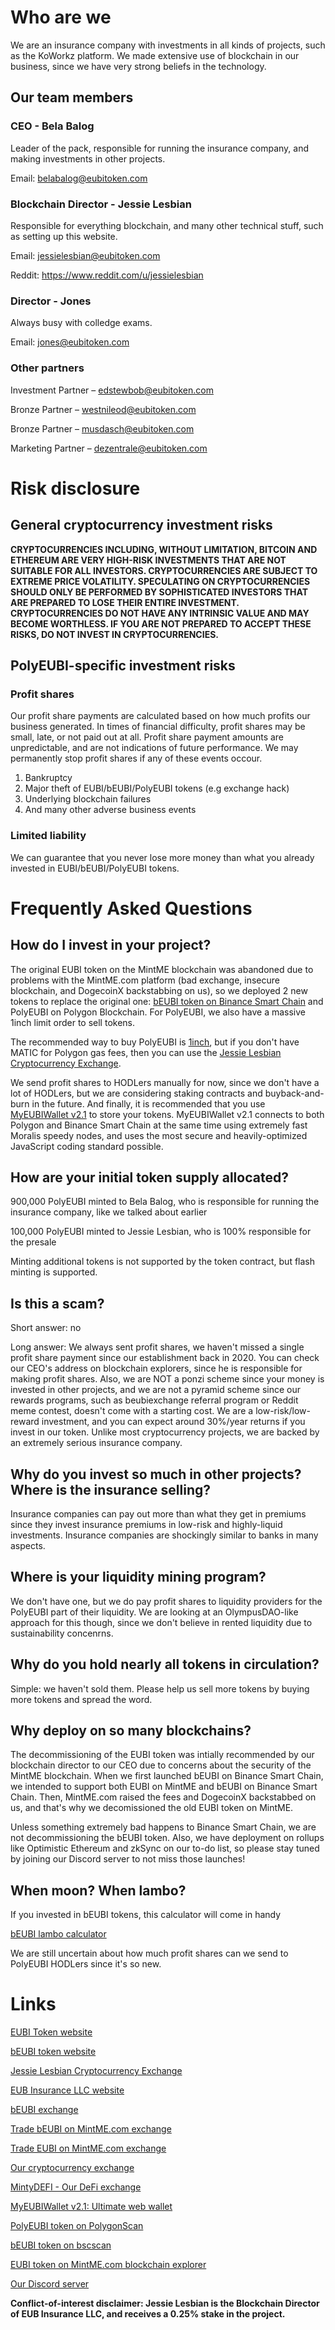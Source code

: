 # Who are we
We are an insurance company with investments in all kinds of projects, such as the KoWorkz platform. We made extensive use of blockchain in our business, since we have very strong beliefs in the technology.

## Our team members

### CEO - Bela Balog
Leader of the pack, responsible for running the insurance company, and making investments in other projects.

Email: belabalog@eubitoken.com

### Blockchain Director - Jessie Lesbian
Responsible for everything blockchain, and many other technical stuff, such as setting up this website.

Email: jessielesbian@eubitoken.com

Reddit: https://www.reddit.com/u/jessielesbian

### Director - Jones
Always busy with colledge exams.

Email: jones@eubitoken.com

### Other partners
Investment Partner – edstewbob@eubitoken.com

Bronze Partner – westnileod@eubitoken.com

Bronze Partner – musdasch@eubitoken.com

Marketing Partner – dezentrale@eubitoken.com

# Risk disclosure

## General cryptocurrency investment risks
**CRYPTOCURRENCIES INCLUDING, WITHOUT LIMITATION, BITCOIN AND ETHEREUM ARE VERY HIGH-RISK INVESTMENTS THAT ARE NOT SUITABLE FOR ALL INVESTORS. CRYPTOCURRENCIES ARE SUBJECT TO EXTREME PRICE VOLATILITY. SPECULATING ON CRYPTOCURRENCIES SHOULD ONLY BE PERFORMED BY SOPHISTICATED INVESTORS THAT ARE PREPARED TO LOSE THEIR ENTIRE INVESTMENT. CRYPTOCURRENCIES DO NOT HAVE ANY INTRINSIC VALUE AND MAY BECOME WORTHLESS. IF YOU ARE NOT PREPARED TO ACCEPT THESE RISKS, DO NOT INVEST IN CRYPTOCURRENCIES.**

## PolyEUBI-specific investment risks

### Profit shares
Our profit share payments are calculated based on how much profits our business generated. In times of financial difficulty, profit shares may be small, late, or not paid out at all. Profit share payment amounts are unpredictable, and are not indications of future performance. We may permanently stop profit shares if any of these events occour.

1. Bankruptcy
2. Major theft of EUBI/bEUBI/PolyEUBI tokens (e.g exchange hack)
3. Underlying blockchain failures
4. And many other adverse business events

### Limited liability
We can guarantee that you never lose more money than what you already invested in EUBI/bEUBI/PolyEUBI tokens.

# Frequently Asked Questions

## How do I invest in your project?
The original EUBI token on the MintME blockchain was abandoned due to problems with the MintME.com platform (bad exchange, insecure blockchain, and DogecoinX backstabbing on us), so we deployed 2 new tokens to replace the original one: [bEUBI token on Binance Smart Chain](https://www.beubitoken.com) and PolyEUBI on Polygon Blockchain. For PolyEUBI, we also have a massive 1inch limit order to sell tokens.

The recommended way to buy PolyEUBI is [1inch](https://app.1inch.io/#/137/swap/USDC/0x553E77F7f71616382B1545d4457e2c1ee255FA7A), but if you don't have MATIC for Polygon gas fees, then you can use the [Jessie Lesbian Cryptocurrency Exchange](https://exchange.polyeubitoken.com).

We send profit shares to HODLers manually for now, since we don't have a lot of HODLers, but we are considering staking contracts and buyback-and-burn in the future. And finally, it is recommended that you use [MyEUBIWallet v2.1](https://wallet.polyeubitoken.com) to store your tokens. MyEUBIWallet v2.1 connects to both Polygon and Binance Smart Chain at the same time using extremely fast Moralis speedy nodes, and uses the most secure and heavily-optimized JavaScript coding standard possible.

## How are your initial token supply allocated?
900,000 PolyEUBI minted to Bela Balog, who is responsible for running the insurance company, like we talked about earlier

100,000 PolyEUBI minted to Jessie Lesbian, who is 100% responsible for the presale

Minting additional tokens is not supported by the token contract, but flash minting is supported.

## Is this a scam?
Short answer: no

Long answer: We always sent profit shares, we haven't missed a single profit share payment since our establishment back in 2020. You can check our CEO's address on blockchain explorers, since he is responsible for making profit shares. Also, we are NOT a ponzi scheme since your money is invested in other projects, and we are not a pyramid scheme since our rewards programs, such as beubiexchange referral program or Reddit meme contest, doesn't come with a starting cost. We are a low-risk/low-reward investment, and you can expect around 30%/year returns if you invest in our token. Unlike most cryptocurrency projects, we are backed by an extremely serious insurance company.

## Why do you invest so much in other projects? Where is the insurance selling?
Insurance companies can pay out more than what they get in premiums since they invest insurance premiums in low-risk and highly-liquid investments. Insurance companies are shockingly similar to banks in many aspects.

## Where is your liquidity mining program?
We don't have one, but we do pay profit shares to liquidity providers for the PolyEUBI part of their liquidity. We are looking at an OlympusDAO-like approach for this though, since we don't believe in rented liquidity due to sustainability concenrns.

## Why do you hold nearly all tokens in circulation?
Simple: we haven't sold them. Please help us sell more tokens by buying more tokens and spread the word.

## Why deploy on so many blockchains?
The decommissioning of the EUBI token was intially recommended by our blockchain director to our CEO due to concerns about the security of the MintME blockchain. When we first launched bEUBI on Binance Smart Chain, we intended to support both EUBI on MintME and bEUBI on Binance Smart Chain. Then, MintME.com raised the fees and DogecoinX backstabbed on us, and that's why we decomissioned the old EUBI token on MintME.

Unless something extremely bad happens to Binance Smart Chain, we are not decommissioning the bEUBI token. Also, we have deployment on rollups like Optimistic Ethereum and zkSync on our to-do list, so please stay tuned by joining our Discord server to not miss those launches! 

## When moon? When lambo?
If you invested in bEUBI tokens, this calculator will come in handy

[bEUBI lambo calculator](https://eubitoken.github.io/EUBI2lambo/)

We are still uncertain about how much profit shares can we send to PolyEUBI HODLers since it's so new.

# Links

[EUBI Token website](https://eubitoken.com)

[bEUBI token website](https://beubitoken.com)

[Jessie Lesbian Cryptocurrency Exchange](https://exchange.polyeubitoken.com/)

[EUB Insurance LLC website](https://www.eubinsurance.com/)

[bEUBI exchange](https://beubiexchange.com/)

[Trade bEUBI on MintME.com exchange](https://www.mintme.com/token/bEUBI/trade)

[Trade EUBI on MintME.com exchange](https://www.mintme.com/token/bEUBI/trade)

[Our cryptocurrency exchange](https://eubcompany.com/)

[MintyDEFI - Our DeFi exchange](https://1000x.ch/swap)

[MyEUBIWallet v2.1: Ultimate web wallet](https://wallet.polyeubitoken.com)

[PolyEUBI token on PolygonScan](https://polygonscan.com/token/0x553E77F7f71616382B1545d4457e2c1ee255FA7A)

[bEUBI token on bscscan](https://bscscan.com/token/0x27faaa5bd713dcd4258d5c49258fbef45314ae5d)

[EUBI token on MintME.com blockchain explorer](https://www.mintme.com/explorer/token/0x8AFA1b7a8534D519CB04F4075D3189DF8a6738C1)

[Our Discord server](https://discord.gg/8HSVFxjTjy)

**Conflict-of-interest disclaimer: Jessie Lesbian is the Blockchain Director of EUB Insurance LLC, and receives a 0.25% stake in the project.**
